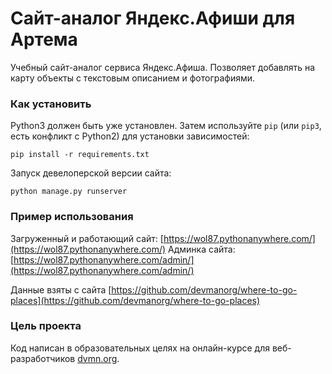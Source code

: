 # Сайт-аналог Яндекс.Афиши для Артема

Учебный сайт-аналог сервиса Яндекс.Афиша. Позволяет добавлять на карту объекты с текстовым описанием и фотографиями.

### Как установить

Python3 должен быть уже установлен. 
Затем используйте `pip` (или `pip3`, есть конфликт с Python2) для установки зависимостей:
```
pip install -r requirements.txt
```

Запуск девелоперской версии сайта:
```
python manage.py runserver
```


### Пример использования
Загруженный и работающий сайт: [https://wol87.pythonanywhere.com/](https://wol87.pythonanywhere.com/)
Админка сайта:  [https://wol87.pythonanywhere.com/admin/](https://wol87.pythonanywhere.com/admin/)

Данные взяты с сайта [https://github.com/devmanorg/where-to-go-places](https://github.com/devmanorg/where-to-go-places)

### Цель проекта

Код написан в образовательных целях на онлайн-курсе для веб-разработчиков [dvmn.org](https://dvmn.org/).